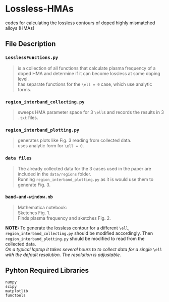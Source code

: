 # Lossless-HMAs
codes for calculating the lossless contours of doped highly mismatched alloys (HMAs)

## File Description

### `LosslessFunctions.py`
> is a collection of all functions that calculate plasma frequency of a doped HMA and determine if it can become lossless at some doping level.  
> has separate functions for the `\ell = 0` case, which use analytic forms.
 
### `region_interband_collecting.py`
> sweeps HMA parameter space for 3 `\ell`s and records the results in 3 `.txt` files.

### `region_interband_plotting.py`
> generates plots like Fig. 3 reading from collected data.  
> uses analytic form for `\ell = 0`.

### `data files`
> The already collected data for the 3 cases used in the paper are included in the `data/regions` folder.  
> Running `region_interband_plotting.py` as it is would use them to generate Fig. 3.

### `band-and-window.nb`
> Mathematica notebook:  
> Sketches Fig. 1.  
> Finds plasma frequency and sketches Fig. 2.

**NOTE:** To generate the lossless contour for a different `\ell`, `region_interband_collecting.py` should be modified accordingly.
Then `region_interband_plotting.py` should be modified to read from the collected data.  
_On a typical laptop it takes several hours to to collect data for a single_ `\ell` _with the default resolution._
_The resolution is adjustable._


## Pyhton Required Libraries
```
numpy  
scipy  
matplotlib  
functools
```
